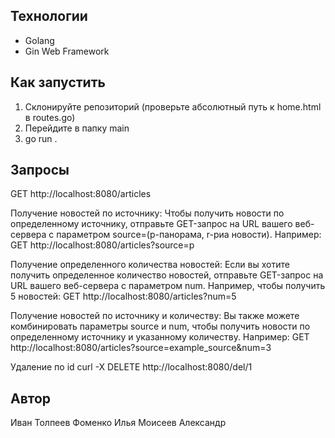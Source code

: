 
## Технологии
* Golang
* Gin Web Framework


## Как запустить

1. Склонируйте репозиторий (проверьте абсолютный путь к home.html в routes.go)
2. Перейдите в папку main
3. go run .

## Запросы

GET http://localhost:8080/articles

Получение новостей по источнику:
Чтобы получить новости по определенному источнику, отправьте GET-запрос на URL вашего веб-сервера с параметром source=(p-панорама, r-риа новости). Например:
GET http://localhost:8080/articles?source=p

Получение определенного количества новостей:
Если вы хотите получить определенное количество новостей, отправьте GET-запрос на URL вашего веб-сервера с параметром num. Например, чтобы получить 5 новостей:
GET http://localhost:8080/articles?num=5

Получение новостей по источнику и количеству:
Вы также можете комбинировать параметры source и num, чтобы получить новости по определенному источнику и указанному количеству. Например:
GET http://localhost:8080/articles?source=example_source&num=3

Удаление по id 
curl -X DELETE http://localhost:8080/del/1



## Автор
Иван Толпеев
Фоменко Илья
Моисеев Александр